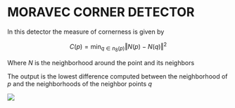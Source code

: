 # MORAVEC CORNER DETECTOR

In this detector the measure of cornerness is given by 

$$
C(p) = \min_{q \in n_8(p)}{\Vert N(p)-N(q)\Vert^2}
$$

Where $N$ is the neighborhood around the point and its neighbors

The output is the lowest difference computed between the neighborhood of $p$ and the neighborhoods of the neighbor points $q$ 

![](Pasted%20image%2020240310153802.png)